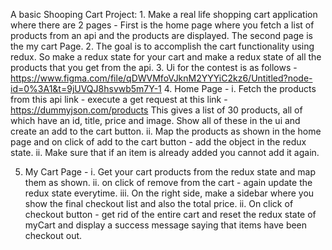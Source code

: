 
A basic Shooping Cart Project: 1. Make a real life shopping cart application where there are 2 pages - First is the home page where you fetch a list of products from an api and the products are displayed. The second page is the my cart Page.
2. The goal is to accomplish the cart functionality using redux. So make a redux state for your cart and make a redux state of all the products that you get from the api.
3. Ui for the contest is as follows - https://www.figma.com/file/qDWVMfoVJknM2YYYiC2kz6/Untitled?node-id=0%3A1&t=9jUVQJ8hsvwb5m7Y-1
4. Home Page - 
i. Fetch the products from this api link - execute a get request at this link - https://dummyjson.com/products
This gives a list of 30 products, all of which have an id, title, price and image. Show all of these in the ui and create an add to the cart button.
ii. Map the products as shown in the home page and on click of add to the cart button - add the object in the redux state. 
ii. Make sure that if an item is already added you cannot add it again.

5. My Cart Page - 
i. Get your cart products from the redux state and map them as shown.
ii. on click of  remove from the cart - again update the redux state everytime.
iii. On the right side, make a sidebar where you show the final checkout list and also the total price. 
ii. On click of checkout button -  get rid of the entire cart and reset the redux state of myCart and display a success message saying that items have been checkout out.

